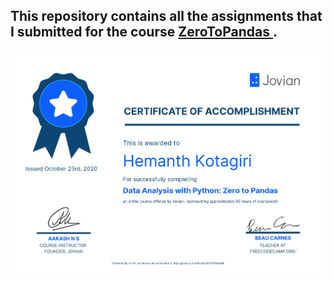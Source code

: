 ## This repository contains all the assignments that I submitted for the course [ ZeroToPandas ](http://zerotopandas.com/).

![certification](certificate.jpg)
